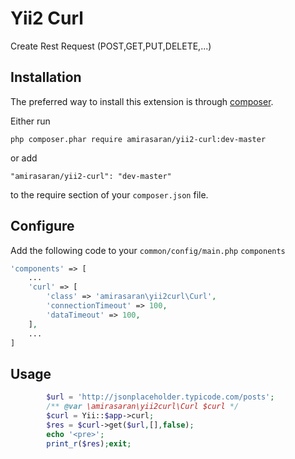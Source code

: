 Yii2 Curl
=========
Create Rest Request (POST,GET,PUT,DELETE,...)

Installation
------------

The preferred way to install this extension is through [composer](http://getcomposer.org/download/).

Either run

```
php composer.phar require amirasaran/yii2-curl:dev-master
```

or add

```
"amirasaran/yii2-curl": "dev-master"
```

to the require section of your `composer.json` file.


Configure
---------

Add the following code to your `common/config/main.php` `components`

```php
'components' => [
    ...
    'curl' => [
        'class' => 'amirasaran\yii2curl\Curl',
        'connectionTimeout' => 100,
        'dataTimeout' => 100,
    ],
    ...
]
```


Usage
-----

```php
        $url = 'http://jsonplaceholder.typicode.com/posts';
        /** @var \amirasaran\yii2curl\Curl $curl */
        $curl = Yii::$app->curl;
        $res = $curl->get($url,[],false);
        echo '<pre>';
        print_r($res);exit;
```
